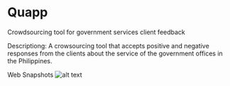 # Quapp
Crowdsourcing tool for government services client feedback

Descriptiong: A crowsourcing tool that accepts positive and negative responses from
the clients about the service of the government offices in the Philippines.

Web Snapshots
![alt text](http://https://github.com/GlobePH/Quapp/quappsnaps/path/to/web1.png)
